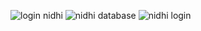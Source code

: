 ![login nidhi](https://user-images.githubusercontent.com/55579282/180574053-7837d26a-e41b-4f5f-ac78-9385276ac78c.png)
![nidhi database](https://user-images.githubusercontent.com/55579282/180574182-dad04b18-e0e8-42ba-9e40-7eb08d5fdee7.png)
![nidhi login](https://user-images.githubusercontent.com/55579282/180574408-1e1e3919-dc6a-4036-8f2d-2e1d06f35a0d.png)

